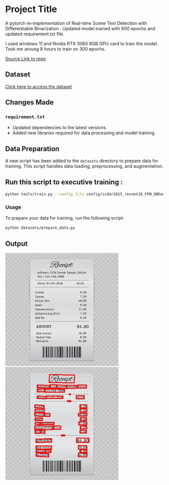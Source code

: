 # Project Title
A pytorch re-implementation of Real-time Scene Text Detection with Differentiable Binarization : Updated model trained with 600 epochs and updated requirement.txt file.

I used windows 11 and Nvidia RTX 3060 8GB GPU card to train the model.
Took me aroung 8 hours to train on 300 epochs.


[Source Link to repo](https://github.com/WenmuZhou/DBNet.pytorch)

## Dataset 

[Click here to access the dataset](https://drive.google.com/drive/folders/1b8s2NZ4MEMj7Zig7kcWHy-yoi1gGeaHz?usp=sharing)

## Changes Made

### `requirement.txt`
- Updated dependencies to the latest versions.
- Added new libraries required for data processing and model training.

## Data Preparation

A new script has been added to the `datasets` directory to prepare data for training. This script handles data loading, preprocessing, and augmentation.

## Run this script to executive training :
```sh
python tools/train.py --config_file config/icdar2015_resnet18_FPN_DBhead_polyLR.yaml
```



### Usage

To prepare your data for training, run the following script:

```sh
python datasets/prepare_data.py
```

## Output
![Predicted Image](test/input/img_10.jpg)
![Result Image](test/img_10_result.jpg)

